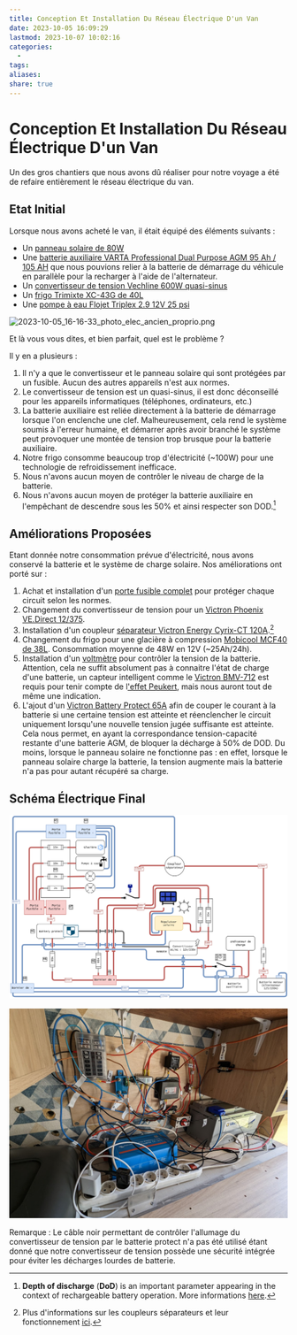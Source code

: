 ```yaml
---
title: Conception Et Installation Du Réseau Électrique D'un Van
date: 2023-10-05 16:09:29
lastmod: 2023-10-07 10:02:16
categories:
  - 
tags: 
aliases: 
share: true
---
```


# Conception Et Installation Du Réseau Électrique D'un Van

Un des gros chantiers que nous avons dû réaliser pour notre voyage a été de refaire entièrement le réseau électrique du van.

## Etat Initial

Lorsque nous avons acheté le van, il était équipé des éléments suivants :

- Un [panneau solaire de 80W](https://www.camping-car-plus.com/high-tech-electricite/source-d-energie/panneaux-solaires/kit-panneau-solaire-e-ssential-inovtech-80w-5831.html)
- Une [batterie auxiliaire VARTA Professional Dual Purpose AGM 95 Ah / 105 AH](https://www.camping-car-plus.com/high-tech-electricite/source-d-energie/batteries/batterie-varta-professional-dual-purpose-agm-95-ah-6602.html) que nous pouvions relier à la batterie de démarrage du véhicule en parallèle pour la recharger à l'aide de l'alternateur.
- Un [convertisseur de tension Vechline 600W quasi-sinus](https://lcg-loisirs.fr/energie-high-tech/convertisseur-vechline-LCG3953)
- Un [frigo Trimixte XC-43G de 40L](https://www.cdiscount.com/auto/camping-car-caravaning/refrigerateur-a-poser-trimixte-xc-43g-40-litres/f-13330100101-inc3700628230212.html)
- Une [pompe à eau Flojet Triplex 2.9 12V 25 psi](https://www.amazon.fr/dp-Flojet-Triplex-2-9-12-V-25psi/dp/B01JUN0NDG/ref=as_li_ss_tl?__mk_fr_FR=%C3%85M%C3%85%C5%BD%C3%95%C3%91&dchild=1&keywords=flojet+12v&qid=1582580597&sr=8-1&linkCode=ll1&tag=fourgonamen07-21&linkId=b02653e5b721120ad7a1ab65ab86a8cf&language=fr_FR)

![2023-10-05_16-16-33_photo_elec_ancien_proprio.png](/images/2023-10-05_16-16-33_photo_elec_ancien_proprio.png)

Et là vous vous dites, et bien parfait, quel est le problème ?

Il y en a plusieurs :

1. Il n'y a que le convertisseur et le panneau solaire qui sont protégées par un fusible. Aucun des autres appareils n'est aux normes.
2. Le convertisseur de tension est un quasi-sinus, il est donc déconseillé pour les appareils informatiques (téléphones, ordinateurs, etc.)
3. La batterie auxiliaire est reliée directement à la batterie de démarrage lorsque l'on enclenche une clef. Malheureusement, cela rend le système soumis à l'erreur humaine, et démarrer après avoir branché le système peut provoquer une montée de tension trop brusque pour la batterie auxiliaire.
4. Notre frigo consomme beaucoup trop d'électricité (~100W) pour une technologie de refroidissement inefficace.
5. Nous n'avons aucun moyen de contrôler le niveau de charge de la batterie.
6. Nous n'avons aucun moyen de protéger la batterie auxiliaire en l'empêchant de descendre sous les 50% et ainsi respecter son DOD.[^1]

## Améliorations Proposées

Etant donnée notre consommation prévue d'électricité, nous avons conservé la batterie et le système de charge solaire. Nos améliorations ont porté sur :

1. Achat et installation d'un [porte fusible complet](https://www.amazon.fr/gp/product/B07YDF3WJX/ref=ppx_yo_dt_b_asin_title_o03_s00?ie=UTF8&psc=1) pour protéger chaque circuit selon les normes.
2. Changement du convertisseur de tension pour un [Victron Phoenix VE.Direct 12/375](https://www.h2r-equipements.com/convertisseur-12v-230v-transformateur-bateau/17056-victron-phoenix-vedirect-12-375.html).
3. Installation d'un coupleur [séparateur Victron Energy Cyrix-CT 120A](https://www.h2r-equipements.com/coupleur-separateur-camping-car-fourgon-amenage/2376-victron-energy-cyrix-ct.html).[^2]
4. Changement du frigo pour une glacière à compression [Mobicool MCF40 de 38L](https://www.amazon.fr/MOBICOOL-Glaci%C3%A8re-compresseur-refroidissement-cong%C3%A9lateur/dp/B07ZZC6816). Consommation moyenne de 48W en 12V (~25Ah/24h).
5. Installation d'un [voltmètre](https://www.amazon.fr/gp/product/B0793PJSJM/ref=ppx_yo_dt_b_asin_title_o04_s00?ie=UTF8&th=1) pour contrôler la tension de la batterie. Attention, cela ne suffit absolument pas à connaitre l'état de charge d'une batterie, un capteur intelligent comme le [Victron BMV-712](https://www.amazon.fr/Victron-Energy-BMV-712-Moniteur-Batterie/dp/B075RTSTKS/ref=sr_1_1?__mk_fr_FR=%C3%85M%C3%85%C5%BD%C3%95%C3%91&crid=BADP7PRIKLOB&keywords=victron+bmv&qid=1696516595&sprefix=victron+bmv%2Caps%2C112&sr=8-1) est requis pour tenir compte de l['effet Peukert](https://esoxiste.com/la-batterie-pour-les-nuls/), mais nous auront tout de même une indication.
6. L'ajout d'un [Victron Battery Protect 65A](https://www.h2r-equipements.com/protection-basse-tension-fourgon-amenage-camping-car/18131-victron-battery-protect-65-a.html) afin de couper le courant à la batterie si une certaine tension est atteinte et réenclencher le circuit uniquement lorsqu'une nouvelle tension jugée suffisante est atteinte. Cela nous permet, en ayant la correspondance tension-capacité restante d'une batterie AGM, de bloquer la décharge à 50% de DOD. Du moins, lorsque le panneau solaire ne fonctionne pas : en effet, lorsque le panneau solaire charge la batterie, la tension augmente mais la batterie n'a pas pour autant récupéré sa charge.

## Schéma Électrique Final

![2023-10-05_16-41-21_schema_electrique_final.png](/images/2023-10-05_16-41-21_schema_electrique_final.png)

![2023-10-05_16-44-29_panneau_electrique.jpg](/images/2023-10-05_16-44-29_panneau_electrique.jpg)

Remarque : Le câble noir permettant de contrôler l'allumage du convertisseur de tension par le batterie protect n'a pas été utilisé étant donné que notre convertisseur de tension possède une sécurité intégrée pour éviter les décharges lourdes de batterie.

[^1]: **Depth of discharge** (**DoD**) is an important parameter appearing in the context of rechargeable battery operation. More informations [here](https://www.solaris-store.com/content/43-principe-de-fonctionnement-d-une-batterie-solaire).
[^2]: Plus d'informations sur les coupleurs séparateurs et leur fonctionnement [ici](https://www.youtube.com/watch?v=YIDDCP6phbo&t).
